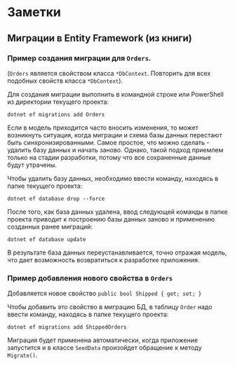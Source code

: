 # Заметки

## Миграции в Entity Framework (из книги)

### Пример создания миграции для `Orders`.
(`Orders` является свойством класса `*DbContext`.
Повторить для всех подобных свойств класса `*DbContext`).

Для создания миграции выполнить в командной строке или PowerShell из директории текущего проекта:
```
dotnet ef migrations add Orders
```

Если в модель приходится часто вносить изменения, то может возникнуть ситуация, когда миграции и схема
базы данных перестают быть синхронизированными. Самое простое, что можно сделать - удалить
базу данных и начать заново. Однако, такой подход приемлем только на стадии разработки, потому что
все сохраненные данные будут утрачены.

Чтобы удалить базу данных, необходимо ввести команду, находясь в папке текущего проекта:
```
dotnet ef database drop --force
```

После того, как база данных удалена, ввод следующей команды в папке проекта приводит к построению
базы данных заново и применению созданных ранее миграций:
```
dotnet ef database update
```

В результате база данных переустанавливается, точно отражая модель, что дает возможность возвратиться
к разработке приложения.


### Пример добавления нового свойства в `Orders`
Добавляется новое свойство `public bool Shipped { get; set; }`

Чтобы добавить это свойство в миграцию БД, в таблицу `Order` надо 
ввести команду, находясь в папке текущего проекта: 
```
dotnet ef migrations add ShippedOrders
```

Миграция будет применена автоматически, когда приложение запустится и в классе `SeedData`
произойдет обращение к методу `Migrate()`.
